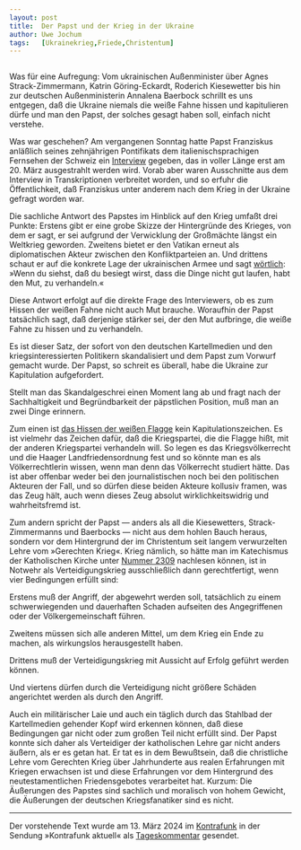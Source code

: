 ```yaml
---
layout:	post
title:  Der Papst und der Krieg in der Ukraine
author:	Uwe Jochum
tags:   [Ukrainekrieg,Friede,Christentum]
---
```


<img src="https://vg07.met.vgwort.de/na/39fbc420dd1045d99cbbb6ad1425ecc9" width="1" height="1" alt="">

Was für eine Aufregung: Vom ukrainischen Außenminister über Agnes
Strack-Zimmermann, Katrin Göring-Eckardt, Roderich Kiesewetter
bis hin zur deutschen Außenministerin Annalena Baerbock schrillt
es uns entgegen, daß die Ukraine niemals die weiße Fahne hissen
und kapitulieren dürfe und man den Papst, der solches gesagt
haben soll, einfach nicht verstehe.

Was war geschehen? Am vergangenen Sonntag hatte Papst Franziskus
anläßlich seines zehnjährigen Pontifikats dem
italienischsprachigen Fernsehen der Schweiz ein
[Interview](https://www.rsi.ch/la-rsi/programmi/Bianco--2094889.html)
gegeben, das in voller Länge erst am 20.&nbsp;März ausgestrahlt
werden wird. Vorab aber waren Ausschnitte aus dem Interview in
Transkriptionen verbreitet worden, und so erfuhr die
Öffentlichkeit, daß Franziskus unter anderem nach dem Krieg in
der Ukraine gefragt worden war.

Die sachliche Antwort des Papstes im Hinblick auf den Krieg
umfaßt drei Punkte: Erstens gibt er eine grobe Skizze der
Hintergründe des Krieges, von dem er sagt, er sei aufgrund der
Verwicklung der Großmächte längst ein Weltkrieg
geworden. Zweitens bietet er den Vatikan erneut als
diplomatischen Akteur zwischen den Konfliktparteien an. Und
drittens schaut er auf die konkrete Lage der ukrainischen Armee
und sagt
[wörtlich](https://www.vaticannews.va/de/papst/news/2024-03/franziskus-interview-schweiz-fernsehen-radio-weiss-suende-krieg.html):
»Wenn du siehst, daß du besiegt wirst, dass die Dinge nicht gut
laufen, habt den Mut, zu verhandeln.«

Diese Antwort erfolgt auf die direkte Frage des Interviewers, ob
es zum Hissen der weißen Fahne nicht auch Mut brauche. Woraufhin
der Papst tatsächlich sagt, daß derjenige stärker sei, der den
Mut aufbringe, die weiße Fahne zu hissen und zu verhandeln.

Es ist dieser Satz, der sofort von den deutschen Kartellmedien
und den kriegsinteressierten Politikern skandalisiert und dem
Papst zum Vorwurf gemacht wurde. Der Papst, so schreit es
überall, habe die Ukraine zur Kapitulation aufgefordert.

Stellt man das Skandalgeschrei einen Moment lang ab und fragt
nach der Sachhaltigkeit und Begründbarkeit der päpstlichen
Position, muß man an zwei Dinge erinnern.

Zum einen ist [das Hissen der weißen
Flagge](https://de.wikipedia.org/wiki/Parlament%C3%A4rflagge)
kein Kapitulationszeichen. Es ist vielmehr das Zeichen dafür, daß
die Kriegspartei, die die Flagge hißt, mit der anderen
Kriegspartei verhandeln will. So legen es das Kriegsvölkerrecht
und die Haager Landfriedensordnung fest und so könnte man es als
Völkerrechtlerin wissen, wenn man denn das Völkerrecht studiert
hätte. Das ist aber offenbar weder bei den journalistischen noch
bei den politischen Akteuren der Fall, und so dürfen diese beiden
Akteure kollusiv framen, was das Zeug hält, auch wenn dieses Zeug
absolut wirklichkeitswidrig und wahrheitsfremd ist.

Zum andern spricht der Papst — anders als all die Kiesewetters,
Strack-Zimmermanns und Baerbocks — nicht aus dem hohlen Bauch
heraus, sondern vor dem Hintergrund der im Christentum seit
langem verwurzelten Lehre vom »Gerechten Krieg«. Krieg nämlich,
so hätte man im Katechismus der Katholischen Kirche unter [Nummer
2309](https://www.pfarrer.at/katechismus_moral_gebote.htm)
nachlesen können, ist in Notwehr als Verteidigungskrieg
ausschließlich dann gerechtfertigt, wenn vier Bedingungen erfüllt
sind:

Erstens muß der Angriff, der abgewehrt werden soll, tatsächlich
zu einem schwerwiegenden und dauerhaften Schaden aufseiten des
Angegriffenen oder der Völkergemeinschaft führen.

Zweitens müssen sich alle anderen Mittel, um dem Krieg ein Ende
zu machen, als wirkungslos herausgestellt haben.

Drittens muß der Verteidigungskrieg mit Aussicht auf Erfolg
geführt werden können.

Und viertens dürfen durch die Verteidigung nicht größere Schäden
angerichtet werden als durch den Angriff.

Auch ein militärischer Laie und auch ein täglich durch das
Stahlbad der Kartellmedien gehender Kopf wird erkennen können,
daß diese Bedingungen gar nicht oder zum großen Teil nicht
erfüllt sind. Der Papst konnte sich daher als Verteidiger der
katholischen Lehre gar nicht anders äußern, als er es getan
hat. Er tat es in dem Bewußtsein, daß die christliche Lehre vom
Gerechten Krieg über Jahrhunderte aus realen Erfahrungen mit
Kriegen erwachsen ist und diese Erfahrungen vor dem Hintergrund
des neutestamentlichen Friedensgebotes verarbeitet hat. Kurzum:
Die Äußerungen des Papstes sind sachlich und moralisch von hohem
Gewicht, die Äußerungen der deutschen Kriegsfanatiker sind es
nicht.

---

Der vorstehende Text wurde am 13.&nbsp;März 2024 im
[Kontrafunk](https://kontrafunk.radio/de/) in der Sendung
»Kontrafunk aktuell« als
[Tageskommentar](https://kontrafunk.radio/de/sendung-nachhoeren/politik-und-zeitgeschehen/kontrafunk-aktuell/kontrafunk-aktuell-vom-13-maerz-2024#id-article)
gesendet.

